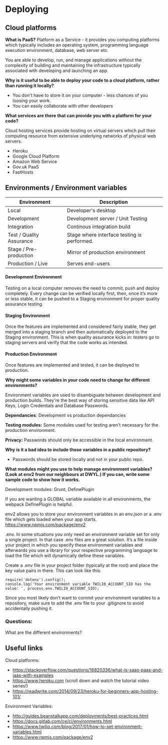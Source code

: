 # Deploying

## Cloud platforms


**What is PaaS?**
Platform as a Service - it provides you computing platforms which typically includes an operating system, programming language execution environment, database, web server etc. 

You are able to develop, run, and manage applications without the complexity of building and maintaining the infrastructure typically associated with developing and launching an app.

**Why is it useful to be able to deploy your code to a cloud platform, rather than running it locally?** 
- You don't have to store it on your computer - less chances of you loosing your work. 
- You can easily collaborate with other developers


**What services are there that can provide you with a platform for your code?** 

Cloud hosting services provide hosting on virtual servers which pull their computing resource from extensive underlying networks of physical web servers.

- Heroku 
- Google Cloud Platform 
- Amazon Web Service
- Gov.uk PaaS
- FastHosts

## Environments / Environment variables

| Environment                | Description                                 | 
| --------                   | --------                                    | 
| Local                      | Developer's desktop                         |
| Development                | Development server / Unit Testing           |
| Integration                | Continous integration build                 |
| Test / Quality Assurance   | Stage where interface testing is performed. |
| Stage / Pre-production     | Mirror of production environment            |
| Production / Live          | Serves end-users                            |


#### Development Environment

Testing on a local computer removes the need to commit, push and deploy completely. Every change can be verified locally first, then, once it’s more or less stable, it can be pushed to a Staging environment for proper quality assurance testing.

#### Staging Environment

Once the features are implemented and considered fairly stable, they get merged into a staging branch and then automatically deployed to the Staging environment. This is when quality assurance kicks in: testers go to staging servers and verify that the code works as intended.

#### Production Environment

Once features are implemented and tested, it can be deployed to production.

**Why might some variables in your code need to change for different environments?**

Environment variables are used to disambiguate between development and production builds. They're the best way of storing sensitive data like API Keys, Login Credentials and Database Passwords.

**Dependancies**: Development vs production dependancies

**Testing modules:** Some modules used for testing aren't necessary for the production environment.

**Privacy:** Passwords should only be accessible in the local environment.

**Why is it a bad idea to include those variables in a public repository?**

- Passwords should be stored locally and not in your public repo.

**What modules might you use to help manage environment variables? (Look at env2 from our neighbours at DWYL.) If you can, write some sample code to show how it works.**

Development modules: Grunt, DefinePlugin

If you are wanting a GLOBAL variable available in all environments, the webpack DefinePlugin is helpful.

env2 allows you to store your environment variables in an env.json or a .env file which gets loaded when your app starts. https://www.npmjs.com/package/env2

.env.
In some situations you only need an environment variable set for only a single project. In that case .env files are a great solution. It’s a file inside your project in which you specify these environment variables and afterwards you use a library for your respective programming language to load the file which will dynamically define these variables.

Create a .env file in your project folder (typically at the root) and place the key value pairs in there. This can look like this:

```
require('dotenv').config();
console.log('Your environment variable TWILIO_ACCOUNT_SID has the value: ', process.env.TWILIO_ACCOUNT_SID);
```

Since you most likely don’t want to commit your environment variables to a repository, make sure to add the .env file to your .gitignore to avoid accidentally pushing it.

### Questions: 

What are the different environments?


## Useful links

Cloud platforms:
- https://stackoverflow.com/questions/16820336/what-is-saas-paas-and-iaas-with-examples
- https://www.heroku.com (scroll down and watch the tutorial video series!)
- https://readwrite.com/2014/09/23/heroku-for-beginners-app-hosting-101/ 

Environment Variables:

- http://guides.beanstalkapp.com/deployments/best-practices.html
- https://docs.gitlab.com/ce/ci/environments.html
- https://www.twilio.com/blog/2017/01/how-to-set-environment-variables.html
- https://www.npmjs.com/package/env2